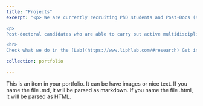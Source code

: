 ```yaml
---
title: "Projects"
excerpt: "<p> We are currently recruiting PhD students and Post-Docs (starting early 2023). If you have a solid background in Mathematics or Physics and have a strong interest in Statistical Mechanics, Stochastic Processes, Disordered Systems, etc., applied to Biological Systems, then this is the right Lab for you.  </p>

<p>
Post-doctoral candidates who are able to carry out active multidisciplinary research in any of the broad areas of Statistical Physics, data analysis or numerical simulations are strongly encouraged to apply. </p>

<br>
Check what we do in the [Lab](https://www.liphlab.com/#research) Get in touch with [me](sandro.azaele@unipd.it)!"

collection: portfolio

---
```


This is an item in your portfolio. It can be have images or nice text. If you name the file .md, it will be parsed as markdown. If you name the file .html, it will be parsed as HTML. 
